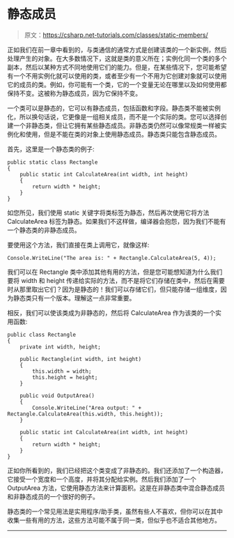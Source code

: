 # 静态成员

> 原文：<https://csharp.net-tutorials.com/classes/static-members/>

正如我们在前一章中看到的，与类通信的通常方式是创建该类的一个新实例，然后处理产生的对象。在大多数情况下，这就是类的意义所在；实例化同一个类的多个副本，然后以某种方式不同地使用它们的能力。但是，在某些情况下，您可能希望有一个不用实例化就可以使用的类，或者至少有一个不用为它创建对象就可以使用它的成员的类。例如，你可能有一个类，它的一个变量无论在哪里以及如何使用都保持不变。这被称为静态成员，因为它保持不变。

一个类可以是静态的，它可以有静态成员，包括函数和字段。静态类不能被实例化，所以换句话说，它更像是一组相关成员，而不是一个实际的类。您可以选择创建一个非静态类，但让它拥有某些静态成员。非静态类仍然可以像常规类一样被实例化和使用，但是不能在类的对象上使用静态成员。静态类只能包含静态成员。

首先，这里是一个静态类的例子:

```
public static class Rectangle
{
    public static int CalculateArea(int width, int height)
    {
        return width * height;
    }
}
```

如您所见，我们使用 static 关键字将类标签为静态，然后再次使用它将方法 CalculateArea 标签为静态。如果我们不这样做，编译器会抱怨，因为我们不能有一个静态类的非静态成员。

要使用这个方法，我们直接在类上调用它，就像这样:

<input type="hidden" name="IL_IN_ARTICLE">

```
Console.WriteLine("The area is: " + Rectangle.CalculateArea(5, 4));
```

我们可以在 Rectangle 类中添加其他有用的方法，但是您可能想知道为什么我们要将 width 和 height 传递给实际的方法，而不是将它们存储在类中，然后在需要时从那里取出它们？因为是静态的！我们可以存储它们，但只能存储一组维度，因为静态类只有一个版本。理解这一点非常重要。

相反，我们可以使该类成为非静态的，然后将 CalculateArea 作为该类的一个实用函数:

```
public class Rectangle
{
    private int width, height;

    public Rectangle(int width, int height)
    {
        this.width = width;
        this.height = height;
    }

    public void OutputArea()
    {
        Console.WriteLine("Area output: " + Rectangle.CalculateArea(this.width, this.height));
    }

    public static int CalculateArea(int width, int height)
    {
        return width * height;
    }
}
```

正如你所看到的，我们已经把这个类变成了非静态的。我们还添加了一个构造器，它接受一个宽度和一个高度，并将其分配给实例。然后我们添加了一个 OutputArea 方法，它使用静态方法来计算面积。这是在非静态类中混合静态成员和非静态成员的一个很好的例子。

静态类的一个常见用法是实用程序/助手类，虽然有些人不喜欢，但你可以在其中收集一些有用的方法，这些方法可能不属于同一类，但似乎也不适合其他地方。

* * *